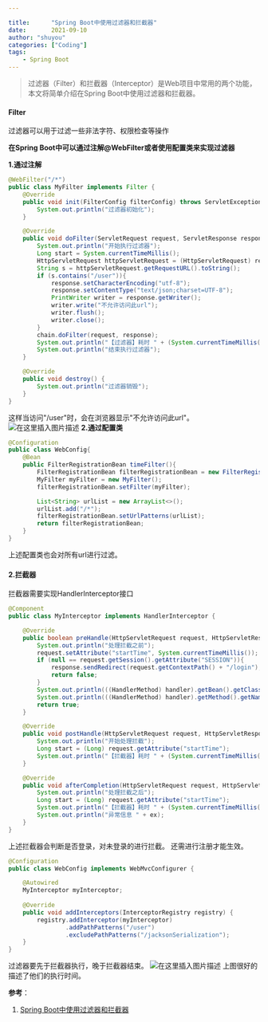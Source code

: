 ```yaml
---

title:      "Spring Boot中使用过滤器和拦截器"
date:       2021-09-10
author: "shuyou"
categories: ["Coding"]
tags:
    - Spring Boot
---
```


>过滤器（Filter）和拦截器（Interceptor）是Web项目中常用的两个功能，本文将简单介绍在Spring Boot中使用过滤器和拦截器。

#### Filter

过滤器可以用于过滤一些非法字符、权限检查等操作

**在Spring Boot中可以通过注解@WebFilter或者使用配置类来实现过滤器**


**1.通过注解**

```java
@WebFilter("/*")
public class MyFilter implements Filter {
    @Override
    public void init(FilterConfig filterConfig) throws ServletException {
        System.out.println("过滤器初始化");
    }

    @Override
    public void doFilter(ServletRequest request, ServletResponse response, FilterChain chain) throws IOException, ServletException {
        System.out.println("开始执行过滤器");
        Long start = System.currentTimeMillis();
        HttpServletRequest httpServletRequest = (HttpServletRequest) request;
        String s = httpServletRequest.getRequestURL().toString();
        if (s.contains("/user")){
            response.setCharacterEncoding("utf-8");
            response.setContentType("text/json;charset=UTF-8");
            PrintWriter writer = response.getWriter();
            writer.write("不允许访问此url");
            writer.flush();
            writer.close();
        }
        chain.doFilter(request, response);
        System.out.println("【过滤器】耗时 " + (System.currentTimeMillis() - start));
        System.out.println("结束执行过滤器");
    }

    @Override
    public void destroy() {
        System.out.println("过滤器销毁");
    }
}
```
这样当访问"/user"时，会在浏览器显示"不允许访问此url"。
![在这里插入图片描述](https://img-blog.csdnimg.cn/445df7996b9c446d889bcacf587f6364.png)
**2.通过配置类**

```java
@Configuration
public class WebConfig{
    @Bean
    public FilterRegistrationBean timeFilter(){
        FilterRegistrationBean filterRegistrationBean = new FilterRegistrationBean();
        MyFilter myFilter = new MyFilter();
        filterRegistrationBean.setFilter(myFilter);

        List<String> urlList = new ArrayList<>();
        urlList.add("/*");
        filterRegistrationBean.setUrlPatterns(urlList);
        return filterRegistrationBean;
    }
}
```
上述配置类也会对所有url进行过滤。

#### 2.拦截器
拦截器需要实现HandlerInterceptor接口

```java
@Component
public class MyInterceptor implements HandlerInterceptor {

    @Override
    public boolean preHandle(HttpServletRequest request, HttpServletResponse response, Object handler) throws Exception {
        System.out.println("处理拦截之前");
        request.setAttribute("startTime", System.currentTimeMillis());
        if (null == request.getSession().getAttribute("SESSION")){
            response.sendRedirect(request.getContextPath() + "/login");
            return false;
        }
        System.out.println(((HandlerMethod) handler).getBean().getClass().getName());
        System.out.println(((HandlerMethod) handler).getMethod().getName());
        return true;
    }

    @Override
    public void postHandle(HttpServletRequest request, HttpServletResponse response, Object handler, ModelAndView modelAndView) throws Exception {
        System.out.println("开始处理拦截");
        Long start = (Long) request.getAttribute("startTime");
        System.out.println("【拦截器】耗时 " + (System.currentTimeMillis() - start));
    }

    @Override
    public void afterCompletion(HttpServletRequest request, HttpServletResponse response, Object handler, Exception ex) throws Exception {
        System.out.println("处理拦截之后");
        Long start = (Long) request.getAttribute("startTime");
        System.out.println("【拦截器】耗时 " + (System.currentTimeMillis() - start));
        System.out.println("异常信息 " + ex);
    }
}
```
上述拦截器会判断是否登录，对未登录的进行拦截。
还需进行注册才能生效。

```java
@Configuration
public class WebConfig implements WebMvcConfigurer {

    @Autowired
    MyInterceptor myInterceptor;
    
    @Override
    public void addInterceptors(InterceptorRegistry registry) {
        registry.addInterceptor(myInterceptor)
                .addPathPatterns("/user")
                .excludePathPatterns("/jacksonSerialization");
    }
}
```
过滤器要先于拦截器执行，晚于拦截器结束。
![在这里插入图片描述](https://img-blog.csdnimg.cn/193b1f3e60774feaa0125348ba1a9e32.png?x-oss-process=image,type_ZHJvaWRzYW5zZmFsbGJhY2s,shadow_50,text_Q1NETiBA5bCP6Iiffg==,size_16,color_FFFFFF,t_70,g_se,x_16)
上图很好的描述了他们的执行时间。


**参考**：

 1. [Spring Boot中使用过滤器和拦截器](https://mrbird.cc/Spring-Boot-Filter-Interceptor.html)

